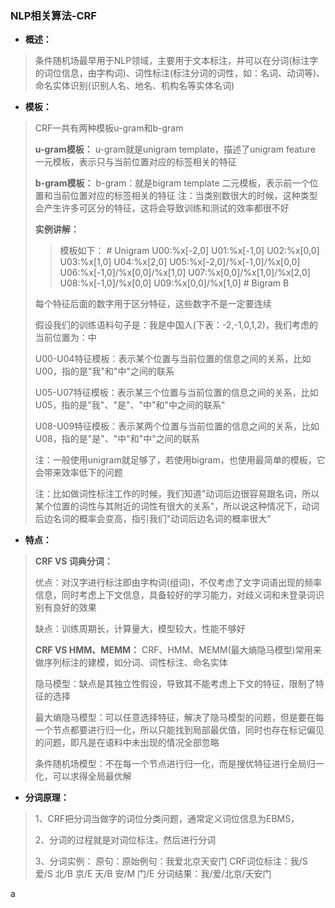 ### NLP相关算法-CRF
- **概述：**
>  条件随机场最早用于NLP领域，主要用于文本标注，并可以在分词(标注字的词位信息，由字构词)、词性标注(标注分词的词性，如：名词、动词等)、命名实体识别(识别人名、地名、机构名等实体名词)
>

- **模板：**
> CRF一共有两种模板u-gram和b-gram
>
> **u-gram模板：**
>       u-gram就是unigram template，描述了unigram feature
>       一元模板，表示只与当前位置对应的标签相关的特征
>
> **b-gram模板：**
>       b-gram：就是bigram template
>       二元模板，表示前一个位置和当前位置对应的标签相关的特征
>       注：当类别数很大的时候，这种类型会产生许多可区分的特征，这将会导致训练和测试的效率都很不好
>
>**实例讲解：**
>
>>模板如下：
        # Unigram
        U00:%x[-2,0]
        U01:%x[-1,0]
        U02:%x[0,0]
        U03:%x[1,0]
        U04:%x[2,0]
        U05:%x[-2,0]/%x[-1,0]/%x[0,0]
        U06:%x[-1,0]/%x[0,0]/%x[1,0]
        U07:%x[0,0]/%x[1,0]/%x[2,0]
        U08:%x[-1,0]/%x[0,0]
        U09:%x[0,0]/%x[1,0]
        # Bigram
        B
>
> 每个特征后面的数字用于区分特征，这些数字不是一定要连续
>
>假设我们的训练语料句子是：我是中国人(下表：-2,-1,0,1,2)，我们考虑的当前位置为：中
>
> U00-U04特征模板：表示某个位置与当前位置的信息之间的关系，比如U00，指的是"我"和"中"之间的联系
>
> U05-U07特征模板：表示某三个位置与当前位置的信息之间的关系，比如U05，指的是"我"、"是"、"中"和"中之间的联系"
>
> U08-U09特征模板：表示某两个位置与当前位置的信息之间的关系，比如U08，指的是"是"、"中"和"中"之间的联系
>
> 注：一般使用unigram就足够了，若使用bigram，也使用最简单的模板，它会带来效率低下的问题
>
> 注：比如做词性标注工作的时候，我们知道"动词后边很容易跟名词，所以某个位置的词性与其附近的词性有很大的关系"，所以说这种情况下，动词后边名词的概率会变高，指引我们"动词后边名词的概率很大"
> 


- **特点：**
> <b>CRF VS 词典分词：</b>
>
> 优点：对汉字进行标注即由字构词(组词)，不仅考虑了文字词语出现的频率信息，同时考虑上下文信息，具备较好的学习能力，对歧义词和未登录词识别有良好的效果
>
> 缺点：训练周期长，计算量大，模型较大，性能不够好
>
><b>CRF VS HMM、MEMM：</b>
> CRF、HMM、MEMM(最大熵隐马模型)常用来做序列标注的建模，如分词、词性标注、命名实体
>
> 隐马模型：缺点是其独立性假设，导致其不能考虑上下文的特征，限制了特征的选择
>
> 最大熵隐马模型：可以任意选择特征，解决了隐马模型的问题，但是要在每一个节点都要进行归一化，所以只能找到局部最优值，同时也存在标记偏见的问题，即凡是在语料中未出现的情况全部忽略
>
> 条件随机场模型：不在每一个节点进行归一化，而是搜优特征进行全局归一化，可以求得全局最优解
>
>
>
- **分词原理：**
>1、CRF把分词当做字的词位分类问题，通常定义词位信息为EBMS，
>
>2、分词的过程就是对词位标注，然后进行分词
>
>3、分词实例：
>       原句：原始例句：我爱北京天安门
>       CRF词位标注：我/S 爱/S 北/B 京/E 天/B 安/M 门/E
>       分词结果：我/爱/北京/天安门
>
>
>
>
>



































a
